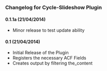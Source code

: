 ### Changelog for Cycle-Slideshow Plugin
#### 0.1.1a (21/04/2014)
* Minor release to test update ability

#### 0.1 (21/04/2014)

* Initial Release of the Plugin
* Registers the necessary ACF Fields
* Creates output by filtering the_content